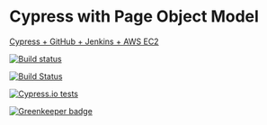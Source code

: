 # Cypress with Page Object Model

[Cypress + GitHub + Jenkins + AWS EC2](https://medium.com/@depapp/cypress-github-jenkins-aws-ec2-1014b68a148a)

[![Build status](https://ci.appveyor.com/api/projects/status/hpeg3mvpki02etgj?svg=true)](https://ci.appveyor.com/project/depapp/cpom)

[![Build Status](https://travis-ci.org/depapp/cpom.svg?branch=master)](https://travis-ci.org/depapp/cpom)

[![Cypress.io tests](https://img.shields.io/badge/cypress.io-tests-green.svg?style=flat-square)](https://cypress.io)

[![Greenkeeper badge](https://badges.greenkeeper.io/depapp/cpom.svg)](https://greenkeeper.io/)

